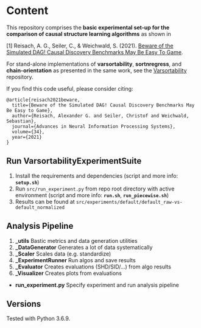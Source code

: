 # Content
This repository comprises the **basic experimental set-up for the comparison of causal structure learning algorithms** as shown in

[1] Reisach, A. G., Seiler, C., & Weichwald, S. (2021). [Beware of the Simulated DAG! Causal Discovery Benchmarks May Be Easy To Game](https://proceedings.neurips.cc/paper/2021/file/e987eff4a7c7b7e580d659feb6f60c1a-Paper.pdf).

For stand-alone implementations of **varsortability**, **sortnregress**, and **chain-orientation** as presented in the same work, see the [Varsortability](https://github.com/Scriddie/Varsortability) repository.

If you find this code useful, please consider citing:
```
@article{reisach2021beware,
  title={Beware of the Simulated DAG! Causal Discovery Benchmarks May Be Easy to Game},
  author={Reisach, Alexander G. and Seiler, Christof and Weichwald, Sebastian},
  journal={Advances in Neural Information Processing Systems},
  volume={34},
  year={2021}
}
```

## Run VarsortabilityExperimentSuite
1. Install the requirements and dependencies (script and more info: **`setup.sh`**)
2. Run `src/run_experiment.py` from repo root directory with active environment (script and more info: **`run.sh`**, **`run_piecewise.sh`**)
3. Results can be found at `src/experiments/default/default_raw-vs-default_normalized`

## Analysis Pipeline
1. **_utils** Bastic metrics and data generation utilities
2. **_DataGenerator** Generates a lot of data systematically
3. **_Scaler** Scales data (e.g. standardize)
4. **_ExperimentRunner** Run algos and save results
5. **_Evaluator** Creates evaluations (SHD/SID/...) from algo results
6. **_Visualizer** Creates plots from evaluations
- **run_experiment.py** Specify experiment and run analysis pipeline

## Versions
Tested with Python 3.6.9.